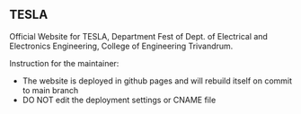 TESLA
---

Official Website for TESLA, Department Fest of Dept. of Electrical and Electronics Engineering, College of Engineering Trivandrum.


Instruction for the maintainer: 
    
- The website is deployed in github pages  and will rebuild itself on commit to main branch
- DO NOT edit the deployment settings or CNAME file
